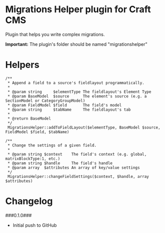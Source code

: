 Migrations Helper plugin for Craft CMS
=================

Plugin that helps you write complex migrations.

__Important:__
The plugin's folder should be named "migrationshelper"

Helpers
=================
```
/**
 * Append a field to a source's fieldlayout programmatically.
 *
 * @param string     $elementType The fieldlayout's Element Type
 * @param BaseModel  $source      The element's source (e.g. a SectionModel or CategoryGroupModel)
 * @param FieldModel $field       The field's model
 * @param string     $tabName     The fieldlayout's tab
 *
 * @return BaseModel
 */
 MigrationsHelper::addToFieldLayout($elementType, BaseModel $source, FieldModel $field, $tabName)
```

```
/**
 * Change the settings of a given field.
 *
 * @param string $context    The field's context (e.g. global, matrixBlockType:1, etc.)
 * @param string $handle     The field's handle
 * @param array  $attributes An array of key/value settings
 */
 MigrationsHelper::changeFieldSettings($context, $handle, array $attributes)
```

Changelog
=================
###0.1.0###
- Initial push to GitHub